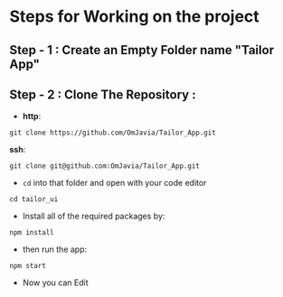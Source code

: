 # Steps for Working on the project

## Step - 1 : Create an Empty Folder name "Tailor App"

## Step - 2 : Clone The Repository : 
- 
  **http**:

```
git clone https://github.com/OmJavia/Tailor_App.git
```

**ssh**:

```
git clone git@github.com:OmJavia/Tailor_App.git
```

- `cd` into that folder and open with your code editor
  
```
cd tailor_ui
```

- Install all of the required packages by:

```
npm install
```

- then run the app:

```
npm start
```

- Now you can Edit
